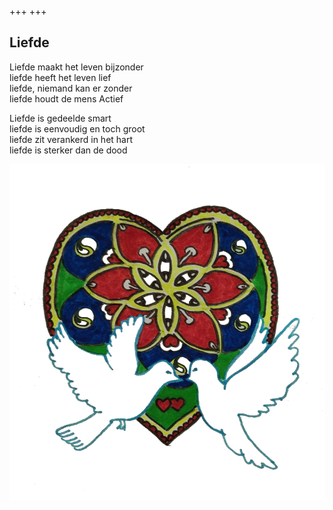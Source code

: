 +++
+++

## Liefde

Liefde maakt het leven bijzonder \
liefde heeft het leven lief \
liefde, niemand kan er zonder \
liefde houdt de mens Actief

Liefde is gedeelde smart \
liefde is eenvoudig en toch groot  \
liefde zit verankerd in het hart \
liefde is sterker dan de dood

![duifjes](duifjes.png)
